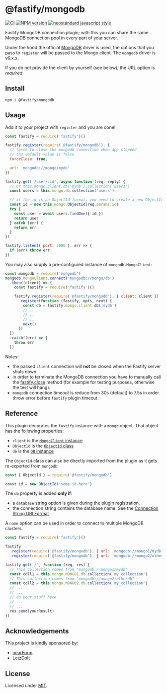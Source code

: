 # @fastify/mongodb

[![CI](https://github.com/fastify/fastify-mongodb/actions/workflows/ci.yml/badge.svg?branch=master)](https://github.com/fastify/fastify-mongodb/actions/workflows/ci.yml)
[![NPM version](https://img.shields.io/npm/v/@fastify/mongodb.svg?style=flat)](https://www.npmjs.com/package/@fastify/mongodb)
[![neostandard javascript style](https://img.shields.io/badge/code_style-neostandard-brightgreen?style=flat)](https://github.com/neostandard/neostandard)

Fastify MongoDB connection plugin; with this you can share the same MongoDB connection pool in every part of your server.

Under the hood the official [MongoDB](https://github.com/mongodb/node-mongodb-native) driver is used,
the options that you pass to `register` will be passed to the Mongo client.
The `mongodb` driver is v6.x.x.

If you do not provide the client by yourself (see below), the URL option is *required*.

## Install

```
npm i @fastify/mongodb
```

## Usage
Add it to your project with `register` and you are done!

```js
const fastify = require('fastify')()

fastify.register(require('@fastify/mongodb'), {
  // force to close the mongodb connection when app stopped
  // the default value is false
  forceClose: true,

  url: 'mongodb://mongo/mydb'
})

fastify.get('/user/:id', async function (req, reply) {
  // Or this.mongo.client.db('mydb').collection('users')
  const users = this.mongo.db.collection('users')

  // if the id is an ObjectId format, you need to create a new ObjectId
  const id = new this.mongo.ObjectId(req.params.id)
  try {
    const user = await users.findOne({ id })
    return user
  } catch (err) {
    return err
  }
})

fastify.listen({ port: 3000 }, err => {
  if (err) throw err
})
```

You may also supply a pre-configured instance of `mongodb.MongoClient`:

```js
const mongodb = require('mongodb')
mongodb.MongoClient.connect('mongodb://mongo/db')
  .then((client) => {
    const fastify = require('fastify')()

    fastify.register(require('@fastify/mongodb'), { client: client })
      .register(function (fastify, opts, next) {
        const db = fastify.mongo.client.db('mydb')
        // ...
        // ...
        // ...
        next()
      })
  })
  .catch((err) => {
    throw err
  })
```

Notes:
* the passed `client` connection will **not** be closed when the Fastify server
shuts down.
* in order to terminate the MongoDB connection you have to manually call the [fastify.close](https://fastify.dev/docs/latest/Reference/Server/#close) method (for example for testing purposes, otherwise the test will hang).
* `mongodb` connection timeout is reduce from 30s (default) to 7.5s in order throw error before `fastify` plugin timeout.

## Reference

This plugin decorates the `fastify` instance with a `mongo` object. That object has the
following properties:

- `client` is the [`MongoClient` instance](http://mongodb.github.io/node-mongodb-native/3.3/api/MongoClient.html)
- `ObjectId` is the [`ObjectId` class](http://mongodb.github.io/node-mongodb-native/3.3/api/ObjectID.html)
- `db` is the [`DB` instance](http://mongodb.github.io/node-mongodb-native/3.3/api/Db.html)

The `ObjectId` class can also be directly imported from the plugin as it gets re-exported from `mongodb`:

```js
const { ObjectId } = require('@fastify/mongodb')

const id = new ObjectId('some-id-here')
```

The `db` property is added **only if**:
- a `database` string option is given during the plugin registration.
- the connection string contains the database name. See the [Connection String URI Format](https://docs.mongodb.com/manual/reference/connection-string/#connection-string-uri-format)

A `name` option can be used in order to connect to multiple MongoDB clusters.

```js
const fastify = require('fastify')()

fastify
  .register(require('@fastify/mongodb'), { url: 'mongodb://mongo1/mydb', name: 'MONGO1' })
  .register(require('@fastify/mongodb'), { url: 'mongodb://mongo2/otherdb', name: 'MONGO2' })

fastify.get('/', function (req, res) {
  // This collection comes from "mongodb://mongo1/mydb"
  const coll1 = this.mongo.MONGO1.db.collection('my_collection')
  // This collection comes from "mongodb://mongo2/otherdb"
  const coll2 = this.mongo.MONGO2.db.collection('my_collection')
  // ...
  // ...
  // do your stuff here
  // ...
  // ...
  res.send(yourResult)
})
```

## Acknowledgements

This project is kindly sponsored by:
- [nearForm](https://nearform.com)
- [LetzDoIt](https://www.letzdoitapp.com/)

## License

Licensed under [MIT](./LICENSE).
